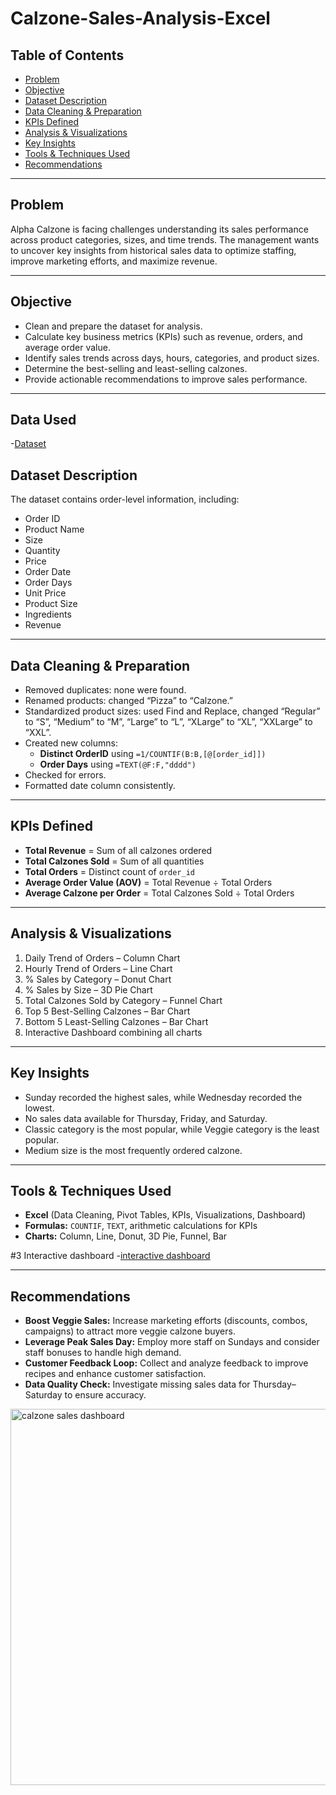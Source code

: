 # Calzone-Sales-Analysis-Excel
 
## Table of Contents
- [Problem](#problem)
- [Objective](#objective)
- [Dataset Description](#dataset-description)
- [Data Cleaning & Preparation](#data-cleaning--preparation)
- [KPIs Defined](#kpis-defined)
- [Analysis & Visualizations](#analysis--visualizations)
- [Key Insights](#key-insights)
- [Tools & Techniques Used](#tools--techniques-used)
- [Recommendations](#recommendations)

---

## Problem
Alpha Calzone is facing challenges understanding its sales performance across product categories, sizes, and time trends. The management wants to uncover key insights from historical sales data to optimize staffing, improve marketing efforts, and maximize revenue.

---

## Objective
- Clean and prepare the dataset for analysis.  
- Calculate key business metrics (KPIs) such as revenue, orders, and average order value.  
- Identify sales trends across days, hours, categories, and product sizes.  
- Determine the best-selling and least-selling calzones.  
- Provide actionable recommendations to improve sales performance.  

---
## Data Used
-<a href="https://github.com/ElizabethEboigbe/Calzone-Sales-Analysis-Excel/blob/main/Copy%20of%20calzone%20sales%20report.xlsx">Dataset</a>

## Dataset Description
 

The dataset contains order-level information, including:  
- Order ID  
- Product Name  
- Size  
- Quantity  
- Price  
- Order Date  
- Order Days  
- Unit Price  
- Product Size  
- Ingredients  
- Revenue  

 

---

## Data Cleaning & Preparation
 

- Removed duplicates: none were found.  
- Renamed products: changed “Pizza” to “Calzone.”  
- Standardized product sizes: used Find and Replace, changed “Regular” to “S”, “Medium” to “M”, “Large” to “L”, “XLarge” to “XL”, “XXLarge” to “XXL”.  
- Created new columns:  
  - **Distinct OrderID** using `=1/COUNTIF(B:B,[@[order_id]])`  
  - **Order Days** using `=TEXT(@F:F,"dddd")`  
- Checked for errors.  
- Formatted date column consistently.  

 

---

## KPIs Defined
 
- **Total Revenue** = Sum of all calzones ordered  
- **Total Calzones Sold** = Sum of all quantities  
- **Total Orders** = Distinct count of `order_id`  
- **Average Order Value (AOV)** = Total Revenue ÷ Total Orders  
- **Average Calzone per Order** = Total Calzones Sold ÷ Total Orders  

 
---

## Analysis & Visualizations
 
1. Daily Trend of Orders – Column Chart  
2. Hourly Trend of Orders – Line Chart  
3. % Sales by Category – Donut Chart  
4. % Sales by Size – 3D Pie Chart  
5. Total Calzones Sold by Category – Funnel Chart  
6. Top 5 Best-Selling Calzones – Bar Chart  
7. Bottom 5 Least-Selling Calzones – Bar Chart  
8. Interactive Dashboard combining all charts  

 

---

## Key Insights
 
- Sunday recorded the highest sales, while Wednesday recorded the lowest.  
- No sales data available for Thursday, Friday, and Saturday.  
- Classic category is the most popular, while Veggie category is the least popular.  
- Medium size is the most frequently ordered calzone.  

 
---

## Tools & Techniques Used
 

- **Excel** (Data Cleaning, Pivot Tables, KPIs, Visualizations, Dashboard)  
- **Formulas:** `COUNTIF`, `TEXT`, arithmetic calculations for KPIs  
- **Charts:** Column, Line, Donut, 3D Pie, Funnel, Bar  

 #3 Interactive dashboard
-<a href="https://github.com/ElizabethEboigbe/Calzone-Sales-Analysis-Excel/blob/main/Calzone%20Interactive%20Dashboard.xlsx">interactive dashboard</a>

---

## Recommendations
- **Boost Veggie Sales:** Increase marketing efforts (discounts, combos, campaigns) to attract more veggie calzone buyers.  
- **Leverage Peak Sales Day:** Employ more staff on Sundays and consider staff bonuses to handle high demand.  
- **Customer Feedback Loop:** Collect and analyze feedback to improve recipes and enhance customer satisfaction.  
- **Data Quality Check:** Investigate missing sales data for Thursday–Saturday to ensure accuracy.


<img width="1269" height="602" alt="calzone sales dashboard" src="https://github.com/user-attachments/assets/8d86def2-8ffb-46a8-8364-052bda032a05" />

